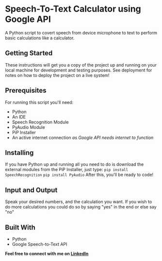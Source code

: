 # Speech-To-Text Calculator using Google API

A Python script to covert speech from device microphone to text to perform basic calculations
like a calculator.

## Getting Started

These instructions will get you a copy of the project up and running on your local machine for development and testing purposes. See deployment for notes on how to deploy the project on a live system!

## Prerequisites

For running this script you'll need:
* Python
* An IDE
* Speech Recognition Module
* PyAudio Module
* PiP Installer
* An active internet connection *as Google API needs internet to function*

## Installing

If you have Python up and running all you need to do is download the external modules from the PiP Installer, just type:
```pip install SpeechRecognition```
```pip install PyAudio```
After this, you'll be ready to code!

## Input and Output

Speak your desired numbers, and the calculation you want. If you wish to do more calculations you could do so by saying "yes" in the end or else say "no"

## Built With 

* Python
* Google Speech-to-Text API 

**Feel free to connect with me on [LinkedIn](https://www.linkedin.com/in/kg1510/)**
